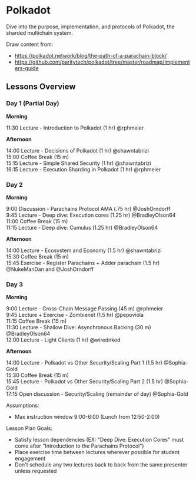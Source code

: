 # Polkadot

Dive into the purpose, implementation, and protocols of Polkadot, the sharded multichain system.

Draw content from:

- https://polkadot.network/blog/the-path-of-a-parachain-block/
- https://github.com/paritytech/polkadot/tree/master/roadmap/implementers-guide

## Lessons Overview

### Day 1 (Partial Day)

**Morning**

11:30 Lecture - Introduction to Polkadot (1 hr) @rphmeier<br/>

**Afternoon**

14:00 Lecture - Decisions of Polkadot (1 hr) @shawntabrizi<br/>
15:00 Coffee Break (15 m)<br/>
15:15 Lecture - Simple Shared Security (1 hr) @shawntabrizi<br/>
16:15 Lecture - Execution Sharding in Polkadot (1 hr) @rphmeier<br/>

### Day 2

**Morning**

9:00 Discussion - Parachains Protocol AMA (.75 hr) @JoshOrndorff<br/>
9:45 Lecture - Deep dive: Execution cores (1.25 hr) @BradleyOlson64<br/>
11:00 Coffee Break (15 m)<br/>
11:15 Lecture - Deep dive: Cumulus (1.25 hr) @BradleyOlson64<br/>

**Afternoon**

14:00 Lecture - Ecosystem and Economy (1.5 hr) @shawntabrizi<br/>
15:30 Coffee Break (15 m)<br/>
15:45 Exercise - Register Parachains + Adder parachain (1.5 hr) @NukeManDan and @JoshOrndorff <br/>

### Day 3

**Morning**

9:00 Lecture - Cross-Chain Message Passing (45 m) @rphmeier<br/>
9:45 Lecture + Exercise - Zombienet (1.5 hr) @pepoviola<br/>
11:15 Coffee Break (15 m)<br/>
11:30 Lecture - Shallow Dive: Asynchronous Backing (30 m) @BradleyOlson64<br/>
12:00 Lecture - Light Clients (1 hr) @wirednkod<br/>

**Afternoon**

14:00 Lecture - Polkadot vs Other Security/Scaling Part 1 (1.5 hr) @Sophia-Gold<br/>
15:30 Coffee Break (15 m)<br/>
15:45 Lecture - Polkadot vs Other Security/Scaling Part 2 (1.5 hr) @Sophia-Gold<br/>
17:15 Open discussion - Security/Scaling (remainder of day) @Sophia-Gold<br/>

Assumptions:

- Max instruction window 9:00-6:00 (Lunch from 12:50-2:00)

Lesson Plan Goals:

- Satisfy lesson dependencies (EX: "Deep Dive: Execution Cores" must come after "Introduction to the Parachains Protocol")
- Place exercise time between lectures wherever possible for student engagement
- Don't schedule any two lectures back to back from the same presenter unless requested

